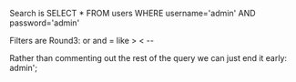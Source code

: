 Search is SELECT * FROM users WHERE username='admin' AND password='admin'

Filters are Round3: or and = like > < --

Rather than commenting out the rest of the query we can just end it early: admin';
